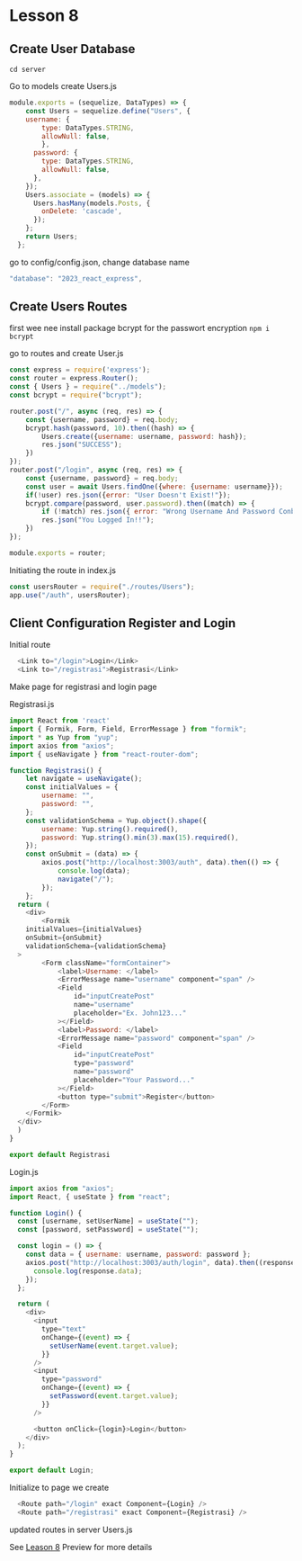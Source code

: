 # Lesson 8

## Create User Database

`cd server`

Go to models create Users.js

```javascript
module.exports = (sequelize, DataTypes) => {
    const Users = sequelize.define("Users", {
    username: {
        type: DataTypes.STRING,
        allowNull: false,
        },
      password: {
        type: DataTypes.STRING,
        allowNull: false,
      },
    });
    Users.associate = (models) => {
      Users.hasMany(models.Posts, {
        onDelete: 'cascade',
      });
    };
    return Users;
  };
```

go to config/config.json, change database name

```javascript
"database": "2023_react_express",
```

## Create Users Routes

first wee nee install package bcrypt for the passwort encryption
`npm i bcrypt`

go to routes and create User.js

```javascript
const express = require('express');
const router = express.Router();
const { Users } = require("../models");
const bcrypt = require("bcrypt");

router.post("/", async (req, res) => {
    const {username, password} = req.body;
    bcrypt.hash(password, 10).then((hash) => {
        Users.create({username: username, password: hash});
        res.json("SUCCESS");
    })
});
router.post("/login", async (req, res) => {
    const {username, password} = req.body;
    const user = await Users.findOne({where: {username: username}});
    if(!user) res.json({error: "User Doesn't Exist!"});
    bcrypt.compare(password, user.password).then((match) => {
        if (!match) res.json({ error: "Wrong Username And Password Conbination"});
        res.json("You Logged In!!");
    })
});

module.exports = router;
```

Initiating the route in index.js

```javascript
const usersRouter = require("./routes/Users");
app.use("/auth", usersRouter);
```

## Client Configuration Register and Login

Initial route

```javascript
  <Link to="/login">Login</Link>
  <Link to="/registrasi">Registrasi</Link>
```

Make page for registrasi and login page

Registrasi.js

```javascript
import React from 'react'
import { Formik, Form, Field, ErrorMessage } from "formik";
import * as Yup from "yup";
import axios from "axios";
import { useNavigate } from "react-router-dom";

function Registrasi() {
    let navigate = useNavigate();
    const initialValues = {
        username: "",
        password: "",
    };
    const validationSchema = Yup.object().shape({
        username: Yup.string().required(),
        password: Yup.string().min(3).max(15).required(),
    });
    const onSubmit = (data) => {
        axios.post("http://localhost:3003/auth", data).then(() => {
            console.log(data);
            navigate("/");
        });
    };
  return (
    <div>
        <Formik
    initialValues={initialValues}
    onSubmit={onSubmit}
    validationSchema={validationSchema}
  >
        <Form className="formContainer">
            <label>Username: </label>
            <ErrorMessage name="username" component="span" />
            <Field
                id="inputCreatePost"
                name="username"
                placeholder="Ex. John123..."
            ></Field>
            <label>Password: </label>
            <ErrorMessage name="password" component="span" />
            <Field
                id="inputCreatePost"
                type="password"
                name="password"
                placeholder="Your Password..."
            ></Field>
            <button type="submit">Register</button>
        </Form>
    </Formik>
  </div>
  )
}

export default Registrasi
```

Login.js

```javascript
import axios from "axios";
import React, { useState } from "react";

function Login() {
  const [username, setUserName] = useState("");
  const [password, setPassword] = useState("");

  const login = () => {
    const data = { username: username, password: password };
    axios.post("http://localhost:3003/auth/login", data).then((response) => {
      console.log(response.data);
    });
  };

  return (
    <div>
      <input
        type="text"
        onChange={(event) => {
          setUserName(event.target.value);
        }}
      />
      <input
        type="password"
        onChange={(event) => {
          setPassword(event.target.value);
        }}
      />

      <button onClick={login}>Login</button>
    </div>
  );
}

export default Login;
```

Initialize to page we create

```javascript
  <Route path="/login" exact Component={Login} />
  <Route path="/registrasi" exact Component={Registrasi} />
```

updated routes in server Users.js

See [Leason 8](https://lesson2.com) Preview for more details
